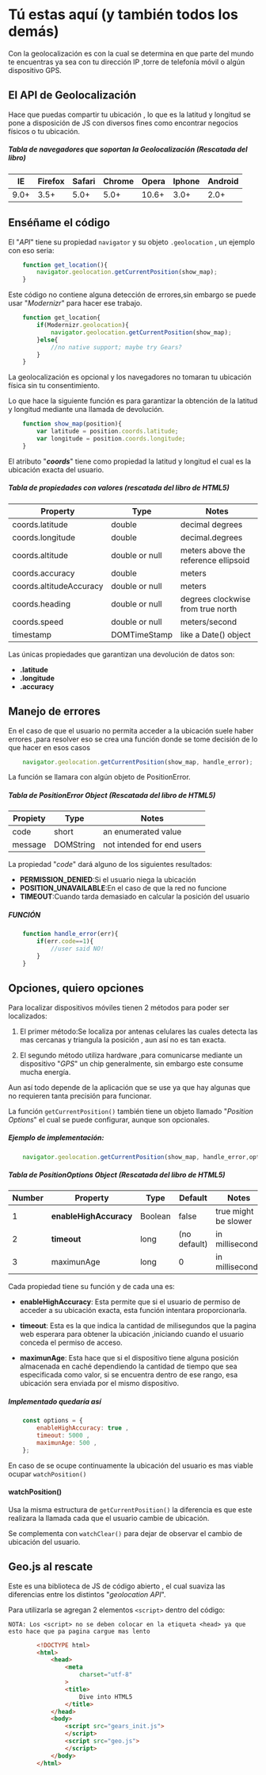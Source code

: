 # Tú estas aquí (y también todos los demás)
Con la geolocalización es con la cual se determina en que parte del mundo te encuentras ya sea con tu dirección IP ,torre de telefonía móvil o algún dispositivo GPS.

## El API de Geolocalización 
Hace que puedas compartir tu ubicación , lo que es la latitud y longitud se pone a disposición de JS con diversos fines como encontrar negocios físicos o tu ubicación.

##### Tabla de navegadores que soportan la Geolocalización (Rescatada del libro)

<table>
    <thead>
        <tr>
            <th>
                IE
            </th>
            <th>
                Firefox
            </th>
            <th>
                Safari
            </th>
            <th>
                Chrome
            </th>
            <th>
                Opera
            </th>
            <th>
                Iphone
            </th>
            <th>
                Android
            </th>
        </tr>
    </thead>
    <tbody>
        <tr>
            <td>
                9.0+
            </td>
            <td>
                3.5+
            </td>
            <td>
                5.0+
            </td>
            <td>
                5.0+
            </td>
            <td>
                10.6+
            </td>
            <td>
                3.0+
            </td>
            <td>
                2.0+
            </td>
        </tr>
    </tbody>
</table>

## Enséñame el código
El "*API*" tiene su propiedad `navigator` y su objeto `.geolocation` , un ejemplo con eso seria:
```js
    function get_location(){
        navigator.geolocation.getCurrentPosition(show_map);
    }
```
Este código no contiene alguna detección de errores,sin embargo se puede usar "*Modernizr*" para hacer ese trabajo.
```js
    function get_location{
        if(Modernizr.geolocation){
            navigator.geolocation.getCurrentPosition(show_map);
        }else{
            //no native support; maybe try Gears?
        }
    }
```
La geolocalización es opcional y los navegadores no tomaran tu ubicación física sin tu consentimiento.

Lo que hace la siguiente función es para garantizar la obtención de la latitud y longitud mediante una llamada de devolución.
```js
    function show_map(position){
        var latitude = position.coords.latitude;
        var longitude = position.coords.longitude;
    }
```   
El atributo "***coords***" tiene como propiedad la latitud y longitud el cual es la ubicación exacta del usuario.

##### Tabla de propiedades con valores (rescatada del libro de HTML5)


<table>
    <thead>
        <tr>
            <th>
                Property
            </th>
            <th>
                Type
            </th>
            <th>
                Notes
            </th>
        </tr>
    </thead>
    <tbody>
        <tr>
            <td>
                coords.latitude
            </td>
            <td>
                double
            </td>
            <td>
                decimal degrees
            </td>
        </tr>
        <tr>
            <td>
                coords.longitude
            </td>
            <td>
                double
            </td>
            <td>
                decimal.degrees
            </td>
        </tr>
        <tr>
            <td>
                coords.altitude
            </td>
            <td>
                double or null
            </td>
            <td>
                meters above the reference ellipsoid
            </td>
        </tr>
        <tr>
            <td>
                coords.accuracy
            </td>
            <td>
                double
            </td>
            <td>
                meters
            </td>
        </tr>
        <tr>
            <td>
                coords.altitudeAccuracy
            </td>
            <td>
                double or null 
            </td>
            <td>
                meters
            </td>
        </tr>
        <tr>
            <td>
                coords.heading
            </td>
            <td>
                double or null
            </td>
            <td>
                degrees clockwise from true north
            </td>
        </tr>
        <tr>
            <td>
                coords.speed
            </td>
            <td>
                double or null
            </td>
            <td>
                meters/second
            </td>
        </tr>
        <tr>
            <td>
                timestamp
            </td>
            <td>
                DOMTimeStamp
            </td>
            <td>
                like a Date() object
            </td>
        </tr>
    </tbody>
</table>

Las únicas propiedades que garantizan una devolución de datos son:
* **.latitude**
* **.longitude**
* **.accuracy**

## Manejo de errores

En el caso de que el usuario no permita acceder a la ubicación suele haber errores ,para resolver eso se crea una función donde se tome decisión de lo que hacer en esos casos
```js
    navigator.geolocation.getCurrentPosition(show_map, handle_error);
```   
La función se llamara con algún objeto de PositionError.

##### Tabla de PositionError Object (Rescatada del libro de HTML5)

<table>
    <thead>
        <tr>
            <th>
                Propiety
            </th>
            <th>
                Type
            </th>
            <th>
                Notes
            </th>
        </tr>
    </thead>
    <tbody>
        <tr>
            <td>
                code
            </td>
            <td>
                short
            </td>
            <td>
                an enumerated value
            </td>
        </tr>
        <tr>
            <td>
                message
            </td>
            <td>
                DOMString
            </td>
            <td>
                not intended for end users
            </td>
        </tr>
    </tbody>
</table>

La propiedad "*code*" dará alguno de los siguientes resultados:

* **PERMISSION_DENIED**:Si el usuario niega la ubicación
* **POSITION_UNAVAILABLE**:En el caso de que la red no funcione 
* **TIMEOUT**:Cuando tarda demasiado en calcular la posición del usuario

##### FUNCIÓN
```js
    function handle_error(err){
        if(err.code==1){
            //user said NO!
        }
    }
```   
## Opciones, quiero opciones

Para localizar dispositivos móviles tienen 2 métodos para poder ser localizados:

1. El primer método:Se localiza por antenas celulares las cuales detecta las mas cercanas y triangula la posición , aun así no es tan exacta.

1. El segundo método utiliza hardware ,para comunicarse mediante un dispositivo "*GPS*" un chip generalmente, sin embargo este consume mucha energía.

Aun así todo depende de la aplicación que se use ya que hay algunas que no requieren tanta precisión para funcionar.

La función `getCurrentPosition()` también tiene un objeto llamado "*Position Options*" el cual se puede configurar, aunque son opcionales.

##### Ejemplo de implementación:
```js
    navigator.geolocation.getCurrentPosition(show_map, handle_error,options);
```    
    
##### Tabla de PositionOptions Object (Rescatada del libro de HTML5)

<table>
    <thead>
        <tr>
            <th>
                Number
            </th>
            <th>
                Property
            </th>
            <th>
                Type
            </th>
            <th>
                Default
            </th>
            <th>
                Notes
            </th>
        </tr>
    </thead>
    <tbody>
        <tr>
            <td>
                1
            </td>
            <td>
                <strong>  
                    enableHighAccuracy
                </strong>
            </td>
            <td>
                Boolean
            </td>
            <td>
                false
            </td>
            <td>
                true might be slower
            </td>
        </tr>
        <tr>
            <td>
                2
            </td>
            <td>
                <strong>
                    timeout
                </strong>
            </td>
            <td>
                long
            </td>
            <td>
                (no default)
            </td>
            <td>
                in milliseconds
            </td>
        </tr>
        <tr>
            <td>
                3
            </td>
            <td>
                maximunAge
            </td>
            <td>
                long
            </td>
            <td>
                0
            </td>
            <td>
                in milliseconds
            </td>
        </tr>
    </tbody>
</table>

Cada propiedad tiene su función y de cada una es:
* **enableHighAccuracy**: Esta permite que si el usuario de permiso de acceder a su ubicación exacta, esta función intentara proporcionarla.

* **timeout**: Esta es la que indica la cantidad de milisegundos que la pagina web esperara para obtener la ubicación ,iniciando cuando el usuario conceda el permiso de acceso.

* **maximunAge**: Esta hace que si el dispositivo tiene alguna posición almacenada en caché dependiendo la cantidad de tiempo que sea especificada como valor, si se encuentra dentro de ese rango, esa ubicación sera enviada por el mismo dispositivo.

##### Implementado quedaría así
```js
    const options = {
        enableHighAccuracy: true , 
        timeout: 5000 ,
        maximunAge: 500 ,
    };
```  
En caso de se ocupe continuamente la ubicación del usuario es mas viable ocupar `watchPosition()`

#### watchPosition() 
Usa la misma estructura de `getCurrentPosition()` la diferencia es que este realizara la llamada cada que el usuario cambie de ubicación.

Se complementa con `watchClear()` para dejar de observar el cambio de ubicación del usuario.

## Geo.js al rescate

Este es una biblioteca de JS de código abierto , el cual suaviza las diferencias entre los distintos "*geolocation API*". 
  
Para utilizarla se agregan 2 elementos `<script>` dentro del código:

`NOTA: Los <script> no se deben colocar en la etiqueta <head> ya que esto hace que pa pagina cargue mas lento`
    
```html
        <!DOCTYPE html>
        <html>
            <head>
                <meta 
                    charset="utf-8"
                >
                <title>
                    Dive into HTML5
                </title>
            </head>
            <body>
                <script src="gears_init.js">
                </script>
                <script src="geo.js">
                </script>
            </body>
        </html>
```
